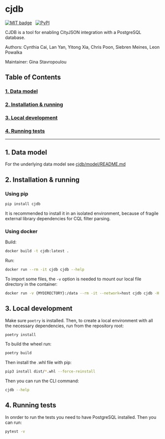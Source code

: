 # cjdb
[![MIT badge](https://img.shields.io/pypi/l/cjdb)](LICENSE) &nbsp; [![PyPI](https://img.shields.io/pypi/v/cjdb)](https://pypi.org/project/cjdb)

CJDB is a tool for enabling CityJSON integration with a PostgreSQL database.

Authors: Cynthia Cai, Lan Yan, Yitong Xia, Chris Poon, Siebren Meines, Leon Powalka

Maintainer: Gina Stavropoulou

## Table of Contents  
### [1. Data model](#model)
### [2. Installation & running](#install)
### [3. Local development](#local)
### [4. Running tests](#tests)
---
## 1. Data model <a name="model"></a>
For the underlying data model see [cjdb/model/README.md](cjdb/model/README.md)


## 2. Installation & running <a name="install"></a>
### Using pip

```bash
pip install cjdb
```
It is recommended to install it in an isolated environment, because of fragile external library dependencies for CQL filter parsing.

### Using docker
Build:
```bash
docker build -t cjdb:latest .
```

Run:
```bash
docker run --rm -it cjdb cjdb --help
```

To import some files, the `-v` option is needed to mount our local file directory in the container:
```bash
docker run -v {MYDIRECTORY}:/data --rm -it --network=host cjdb cjdb -H localhost -U postgres -d postgres -W postgres /data/5870_ext.jsonl 
```

## 3. Local development <a name="local"></a>
Make sure `poetry` is installed. Then, to create a local environment with all the necessary dependencies, run from the repository root:
```bash
poetry install
```

To build the wheel run:
```bash
poetry build
```

Then install the .whl file with pip:
```bash
pip3 install dist/*.whl --force-reinstall
```

Then you can run the CLI command:
```bash
cjdb --help
```

## 4. Running tests <a name="tests"></a>
In onrder to run the tests you need to have PostgreSQL installed. Then you can run:

```bash
pytest -v
```





